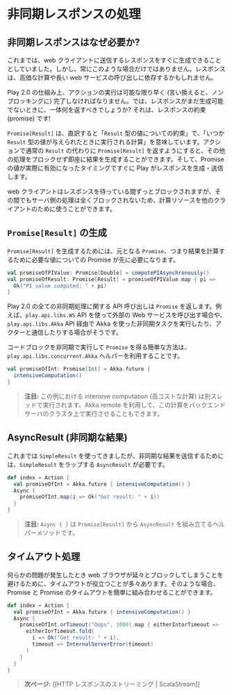 <!-- translated -->
<!--
# Handling asynchronous results
-->
# 非同期レスポンスの処理

<!--
## Why asynchronous results?
-->
## 非同期レスポンスはなぜ必要か?

<!--
Until now, we were able to generate the result to send to the web client directly. However, this is not always the case: the result might depend on an expensive computation or of a long web service call.
-->
これまでは、web クライアントに送信するレスポンスをすぐに生成できることとしていました。しかし、常にこのような場合だけではありません。レスポンスは、高価な計算や長い web サービスの呼び出しに依存するかもしれません。

<!--
Because of the way Play 2.0 works, the action code must be as fast as possible (ie. non blocking). So what should we return as result if we are not yet able to generate it? The response is a promise of result! 
-->
Play 2.0 の仕組み上、アクションの実行は可能な限り早く (言い換えると、ノンブロッキングに)  完了しなければなりません。では、レスポンスがまだ生成可能でないときに、一体何を返すべきでしょうか? それは、レスポンスの約束 (promise) です!

<!--
A `Promise[Result]` will eventually be redeemed with a value of type `Result`. By giving a `Promise[Result]` instead if a normal `Result`, we are able to quickly generate the result without blocking. Then, Play will serve this result as soon as the promise is redeemed. 
-->
`Promise[Result]` は、直訳すると「`Result` 型の値についての約束」で、「いつか `Result` 型の値が与えられたときに実行される計算」を意味しています。アクションで通常の `Result` の代わりに `Promise[Result]` を返すようにすると、その他の処理をブロックせず即座に結果を生成することができます。そして、Promise の値が実際に有効になったタイミングですぐに Play がレスポンスを生成・送信します。

<!--
The web client will be blocked while waiting for the response, but nothing will be blocked on the server, and server resources can be used to serve other clients.
-->
web クライアントはレスポンスを待っている間ずっとブロックされますが、その間でもサーバ側の処理は全くブロックされないため、計算リソースを他のクライアントのために使うことができます。

<!--
## How to create a `Promise[Result]`
-->
## `Promise[Result]` の生成

<!--
To create a `Promise[Result]` we need another promise first: the promise that will give us the actual value we need to compute the result:
-->
`Promise[Result]` を生成するためには、元となる `Promise`、つまり結果を計算するために必要な値についての Promise が先に必要になります。

```scala
val promiseOfPIValue: Promise[Double] = computePIAsynchronously()
val promiseOfResult: Promise[Result] = promiseOfPIValue.map { pi =>
  Ok("PI value computed: " + pi)    
}
```

<!--
All of Play 2.0’s asynchronous API calls give you a `Promise`. This is the case whether you are calling an external web service using the `play.api.libs.WS` API, or using Akka to schedule asynchonous tasks or to communicate with actors using `play.api.libs.Akka`.
-->
Play 2.0 の全ての非同期処理に関する API 呼び出しは `Promise` を返します。例えば、`play.api.libs.WS` API を使って外部の Web サービスを呼び出す場合や、`play.api.libs.Akka` API 経由で Akka を使った非同期タスクを実行したり、アクターと通信したりする場合がそうです。

<!--
A simple way to execute a block of code asynchronously and to get a `Promise` is to use the `play.api.libs.concurrent.Akka` helpers:
-->
コードブロックを非同期で実行して `Promise` を得る簡単な方法は、`play.api.libs.concurrent.Akka` ヘルパーを利用することです。

```scala
val promiseOfInt: Promise[Int] = Akka.future {
  intensiveComputation()
}
```

<!--
> **Note:** Here, the intensive computation will just be run on another thread. It is also possible to run it remotely on a cluster of backend servers using Akka remote.
-->
> **注目:** この例における intensive computation (高コストな計算) は別スレッドで実行されます。Akka remote を利用して、この計算をバックエンドサーバのクラスタ上で実行させることもできます。

<!--
## AsyncResult
-->
## AsyncResult (非同期な結果)

<!--
While we were using `SimpleResult` until now, to send an asynchronous result, we need an `AsyncResult` to wrap the actual `SimpleResult`:
-->
これまでは `SimpleResult` を使ってきましたが、非同期な結果を送信するためには、`SimpleResult` をラップする `AsyncResult` が必要です。

```scala
def index = Action {
  val promiseOfInt = Akka.future { intensiveComputation() }
  Async {
    promiseOfInt.map(i => Ok("Got result: " + i))
  }
}
```

<!--
> **Note:** `Async { }` is an helper method that builds an `AsyncResult` from a `Promise[Result]`.
-->
> **注目:** `Async { }` は `Promise[Result]` から `AsyncResult` を組み立てるヘルパーメソッドです。

<!--
## Handling time-outs
-->
## タイムアウト処理

<!--
It is often useful to handle time-outs properly, to avoid having the web browser block and wait if something goes wrong. You can easily compose a promise with a promise timeout to handle these cases:
-->
何らかの問題が発生したとき web ブラウザが延々とブロックしてしまうことを避けるために、タイムアウトが役立つことが多々あります。そのような場合、 Promise と Promise のタイムアウトを簡単に組み合わせることができます。

```scala
def index = Action {
  val promiseOfInt = Akka.future { intensiveComputation() }
  Async {
    promiseOfInt.orTimeout("Oops", 1000).map { eitherIntorTimeout =>
      eitherIorTimeout.fold(
        i => Ok("Got result: " + i),
        timeout => InternalServerError(timeout)
      )    
    }  
  }
}
```

<!--
> **Next:** [[Streaming HTTP responses | ScalaStream]]
-->
> **次ページ:** [[HTTP レスポンスのストリーミング | ScalaStream]]